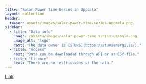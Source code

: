 ```yaml
---
title: "Solar Power Time Series in Uppsala"
layout: collection
header:
  teaser: assets/images/solar-power-time-series-uppsala.png
sidebar:
  - title: "Data info"
    image: /assets/images/solar-power-time-series-uppsala.png
    image_alt: "logo"
    text: "The data owner is [STUNS](https://stunsenergi.se/)."
  - title: "Access"
    text: "Data can be downloaded through API or as CSV-file."
  - title: "Licence"
    text: "There are no restrictions on the data."
---
```


[Link](https://energiportalregionuppsala.se/ladda-ner-data/)
